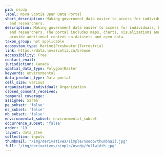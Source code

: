 ```yaml
---
pid: nsodp
label: Nova Scotia Open Data Portal
short_description: Making government data easier to access for individuals, businesses,
  and researchers.
description: Making government data easier to access for individuals, businesses,
  and researchers. The portal includes maps, charts, visualizations and stories that
  provide additional context on datasets and open data.
taxon_group: not applicable
ecosystem_type: Marine|Freshwater|Terrestrial
link: https://data.novascotia.ca/browse
accessibility: Free
contact_email: 
jurisdiction: Canada
spatial_data_type: Polygon|Raster
keywords: environmental
data_product_type: Data portal
cell_size: various
organization_individual: Organization
closed_consent_received: 
temporal_coverage: 
assignee: Sarah
pe_subset: 'false'
ns_subset: 'false'
nb_subset: 'false'
environmental_subset: environmental_subset
occurrence_subset: 'false'
order: '19'
layout: data_item
collection: inputs
thumbnail: "/img/derivatives/simple/nsodp/thumbnail.jpg"
full: "/img/derivatives/simple/nsodp/fullwidth.jpg"
---
```

